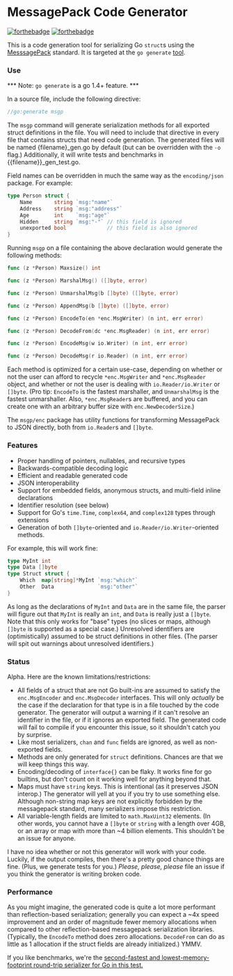 MessagePack Code Generator
=======

[![forthebadge](http://forthebadge.com/badges/uses-badges.svg)](http://forthebadge.com)
[![forthebadge](http://forthebadge.com/badges/certified-snoop-lion.svg)](http://forthebadge.com)

This is a code generation tool for serializing Go `struct`s using the [MesssagePack](http://msgpack.org) standard. It is targeted 
at the `go generate` [tool](http://tip.golang.org/cmd/go/#hdr-Generate_Go_files_by_processing_source).

### Use

*** Note: `go generate` is a go 1.4+ feature. ***

In a source file, include the following directive:

```go
//go:generate msgp
```

The `msgp` command will generate serialization methods for all exported struct
definitions in the file. You will need to include that directive in every file that contains structs that 
need code generation. The generated files will be named {filename}_gen.go by default (but can 
be overridden with the `-o` flag.) Additionally, it will write tests and benchmarks in {{filename}}_gen_test.go.

Field names can be overridden in much the same way as the `encoding/json` package. For example:

```go
type Person struct {
	Name       string `msg:"name"`
	Address    string `msg:"address"`
	Age        int    `msg:"age"`
	Hidden     string `msg:"-"` // this field is ignored
	unexported bool             // this field is also ignored
}
```

Running `msgp` on a file containing the above declaration would generate the following methods:

```go
func (z *Person) Maxsize() int

func (z *Person) MarshalMsg() ([]byte, error)

func (z *Person) UnmarshalMsg(b []byte) ([]byte, error)

func (z *Person) AppendMsg(b []byte) ([]byte, error)

func (z *Person) EncodeTo(en *enc.MsgWriter) (n int, err error)

func (z *Person) DecodeFrom(dc *enc.MsgReader) (n int, err error)

func (z *Person) EncodeMsg(w io.Writer) (n int, err error)

func (z *Person) DecodeMsg(r io.Reader) (n int, err error)
```

Each method is optimized for a certain use-case, depending on whether or not the user
can afford to recycle `*enc.MsgWriter` and `*enc.MsgReader` object, and whether or not
the user is dealing with `io.Reader/io.Writer` or `[]byte`. (Pro tip: `EncodeTo` is the
fastest marshaller, and `UnmarshalMsg` is the fastest unmarshaller. Also, `*enc.MsgReader`s
are buffered, and you can create one with an arbitrary buffer size with `enc.NewDecoderSize`.)

The `msgp/enc` package has utility functions for transforming MessagePack to JSON directly,
both from `io.Reader`s and `[]byte`.


### Features

 - Proper handling of pointers, nullables, and recursive types
 - Backwards-compatible decoding logic
 - Efficient and readable generated code
 - JSON interoperability
 - Support for embedded fields, anonymous structs, and multi-field inline declarations
 - Identifier resolution (see below)
 - Support for Go's `time.Time`, `complex64`, and `complex128` types through extensions
 - Generation of both `[]byte`-oriented and `io.Reader/io.Writer`-oriented methods.

For example, this will work fine:
```go
type MyInt int
type Data []byte
type Struct struct {
	Which  map[string]*MyInt `msg:"which"`
	Other  Data              `msg:"other"`
}
```
As long as the declarations of `MyInt` and `Data` are in the same file, the parser will figure out that 
`MyInt` is really an `int`, and `Data` is really just a `[]byte`. Note that this only works for "base" types 
(no slices or maps, although `[]byte` is supported as a special case.) Unresolved identifiers are (optimistically) 
assumed to be struct definitions in other files. (The parser will spit out warnings about unresolved identifiers.)


### Status

Alpha. Here are the known limitations/restrictions:

 - All fields of a struct that are not Go built-ins are assumed to satisfy the `enc.MsgEncoder` and `enc.MsgDecoder`
   interfaces. This will only *actually* be the case if the declaration for that type is in a file touched by the code generator. The generator will output a warning if it can't resolve an identifier in the file, or if it ignores an exported field. The generated code will fail to compile if you encounter this issue, so it shouldn't catch you by surprise.
 - Like most serializers, `chan` and `func` fields are ignored, as well as non-exported fields.
 - Methods are only generated for `struct` definitions. Chances are that we will keep things this way.
 - Encoding/decoding of `interface{}` can be flaky. It works fine for go builtins, but don't count on it working 
   well for anything beyond that.
 - Maps must have `string` keys. This is intentional (as it preserves JSON interop.) The generator will yell
   at you if you try to use something else. Although non-string map keys are not explicitly forbidden by the messagepack
   standard, many serializers impose this restriction.
 - All variable-length fields are limited to `math.MaxUint32` elements. (In other words, you cannot have a `[]byte` or
   `string` with a length over 4GB, or an array or map with more than ~4 billion elements. This shouldn't be an issue
   for anyone.

I have no idea whether or not this generator will work with your code. Luckily, if the output compiles, then 
there's a pretty good chance things are fine. (Plus, we generate tests for you.) *Please, please, please* file 
an issue if you think the generator is writing broken code.

### Performance

As you might imagine, the generated code is quite a lot more performant than reflection-based serialization; generally 
you can expect a ~4x speed improvement and an order of magnitude fewer memory allocations when compared to other reflection-based messagepack serialization libraries. (Typically, the `EncodeTo` method does zero allocations. `DecodeFrom` can do as little as 1 allocation if the struct fields are already initialized.) YMMV.

If you like benchmarks, we're the [second-fastest and lowest-memory-footprint round-trip serializer for Go in this test.](https://github.com/alecthomas/go_serialization_benchmarks)
